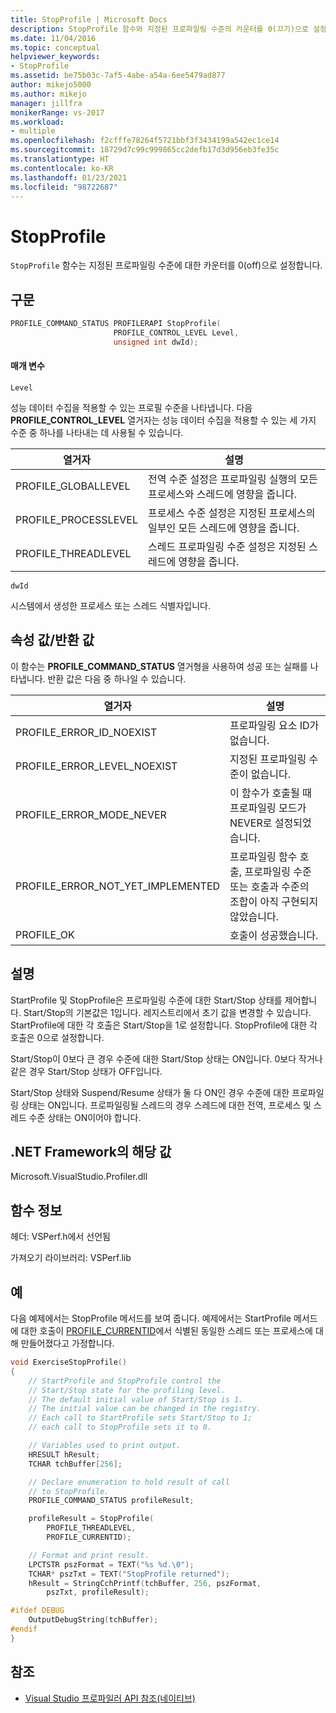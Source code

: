 ```yaml
---
title: StopProfile | Microsoft Docs
description: StopProfile 함수와 지정된 프로파일링 수준의 카운터를 0(끄기)으로 설정하는 방법을 알아봅니다.
ms.date: 11/04/2016
ms.topic: conceptual
helpviewer_keywords:
- StopProfile
ms.assetid: be75b03c-7af5-4abe-a54a-6ee5479ad877
author: mikejo5000
ms.author: mikejo
manager: jillfra
monikerRange: vs-2017
ms.workload:
- multiple
ms.openlocfilehash: f2cfffe78264f5721bbf3f3434199a542ec1ce14
ms.sourcegitcommit: 18729d7c99c999865cc2defb17d3d956eb3fe35c
ms.translationtype: HT
ms.contentlocale: ko-KR
ms.lasthandoff: 01/23/2021
ms.locfileid: "98722687"
---
```

# <a name="stopprofile"></a>StopProfile
`StopProfile` 함수는 지정된 프로파일링 수준에 대한 카운터를 0(off)으로 설정합니다.

## <a name="syntax"></a>구문

```cpp
PROFILE_COMMAND_STATUS PROFILERAPI StopProfile(
                       PROFILE_CONTROL_LEVEL Level,
                       unsigned int dwId);
```

#### <a name="parameters"></a>매개 변수
 `Level`

 성능 데이터 수집을 적용할 수 있는 프로필 수준을 나타냅니다. 다음 **PROFILE_CONTROL_LEVEL** 열거자는 성능 데이터 수집을 적용할 수 있는 세 가지 수준 중 하나를 나타내는 데 사용될 수 있습니다.

|열거자|설명|
|----------------|-----------------|
|PROFILE_GLOBALLEVEL|전역 수준 설정은 프로파일링 실행의 모든 프로세스와 스레드에 영향을 줍니다.|
|PROFILE_PROCESSLEVEL|프로세스 수준 설정은 지정된 프로세스의 일부인 모든 스레드에 영향을 줍니다.|
|PROFILE_THREADLEVEL|스레드 프로파일링 수준 설정은 지정된 스레드에 영향을 줍니다.|

 `dwId`

 시스템에서 생성한 프로세스 또는 스레드 식별자입니다.

## <a name="property-valuereturn-value"></a>속성 값/반환 값
 이 함수는 **PROFILE_COMMAND_STATUS** 열거형을 사용하여 성공 또는 실패를 나타냅니다. 반환 값은 다음 중 하나일 수 있습니다.

|열거자|설명|
|----------------|-----------------|
|PROFILE_ERROR_ID_NOEXIST|프로파일링 요소 ID가 없습니다.|
|PROFILE_ERROR_LEVEL_NOEXIST|지정된 프로파일링 수준이 없습니다.|
|PROFILE_ERROR_MODE_NEVER|이 함수가 호출될 때 프로파일링 모드가 NEVER로 설정되었습니다.|
|PROFILE_ERROR_NOT_YET_IMPLEMENTED|프로파일링 함수 호출, 프로파일링 수준 또는 호출과 수준의 조합이 아직 구현되지 않았습니다.|
|PROFILE_OK|호출이 성공했습니다.|

## <a name="remarks"></a>설명
 StartProfile 및 StopProfile은 프로파일링 수준에 대한 Start/Stop 상태를 제어합니다. Start/Stop의 기본값은 1입니다. 레지스트리에서 초기 값을 변경할 수 있습니다. StartProfile에 대한 각 호출은 Start/Stop을 1로 설정합니다. StopProfile에 대한 각 호출은 0으로 설정합니다.

 Start/Stop이 0보다 큰 경우 수준에 대한 Start/Stop 상태는 ON입니다. 0보다 작거나 같은 경우 Start/Stop 상태가 OFF입니다.

 Start/Stop 상태와 Suspend/Resume 상태가 둘 다 ON인 경우 수준에 대한 프로파일링 상태는 ON입니다. 프로파일링될 스레드의 경우 스레드에 대한 전역, 프로세스 및 스레드 수준 상태는 ON이어야 합니다.

## <a name="net-framework-equivalent"></a>.NET Framework의 해당 값
 Microsoft.VisualStudio.Profiler.dll

## <a name="function-information"></a>함수 정보
 헤더: VSPerf.h에서 선언됨

 가져오기 라이브러리: VSPerf.lib

## <a name="example"></a>예
 다음 예제에서는 StopProfile 메서드를 보여 줍니다. 예제에서는 StartProfile 메서드에 대한 호출이 [PROFILE_CURRENTID](../profiling/profile-currentid.md)에서 식별된 동일한 스레드 또는 프로세스에 대해 만들어졌다고 가정합니다.

```cpp
void ExerciseStopProfile()
{
    // StartProfile and StopProfile control the
    // Start/Stop state for the profiling level.
    // The default initial value of Start/Stop is 1.
    // The initial value can be changed in the registry.
    // Each call to StartProfile sets Start/Stop to 1;
    // each call to StopProfile sets it to 0.

    // Variables used to print output.
    HRESULT hResult;
    TCHAR tchBuffer[256];

    // Declare enumeration to hold result of call
    // to StopProfile.
    PROFILE_COMMAND_STATUS profileResult;

    profileResult = StopProfile(
        PROFILE_THREADLEVEL,
        PROFILE_CURRENTID);

    // Format and print result.
    LPCTSTR pszFormat = TEXT("%s %d.\0");
    TCHAR* pszTxt = TEXT("StopProfile returned");
    hResult = StringCchPrintf(tchBuffer, 256, pszFormat,
        pszTxt, profileResult);

#ifdef DEBUG
    OutputDebugString(tchBuffer);
#endif
}
```

## <a name="see-also"></a>참조
- [Visual Studio 프로파일러 API 참조(네이티브)](../profiling/visual-studio-profiler-api-reference-native.md)
